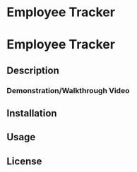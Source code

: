 # Employee Tracker

# Employee Tracker

## Description

### Demonstration/Walkthrough Video

## Installation

## Usage

## License
